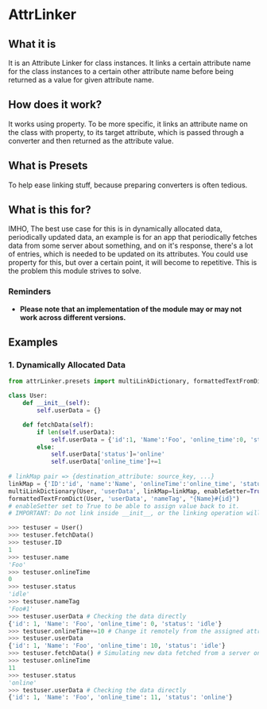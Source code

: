 # AttrLinker
## What it is
It is an Attribute Linker for class instances. It links a certain attribute name for the class instances to a certain other attribute name before being returned as a value for given attribute name.

## How does it work?
It works using property. To be more specific, it links an attribute name on the class with property, to its target attribute, which is passed through a converter and then returned as the attribute value.

## What is Presets
To help ease linking stuff, because preparing converters is often tedious.

## What is this for?
IMHO, The best use case for this is in dynamically allocated data, periodically updated data, an example is for an app that periodically fetches data from some server about something, and on it's response, there's a lot of entries, which is needed to be updated on its attributes. You could use property for this, but over a certain point, it will become to repetitive. This is the problem this module strives to solve.

### Reminders
 - **Please note that an implementation of the module may or may not work across different versions.**

## Examples
### 1. Dynamically Allocated Data
```py
from attrLinker.presets import multiLinkDictionary, formattedTextFromDict

class User:
    def __init__(self):
        self.userData = {}

    def fetchData(self):
        if len(self.userData):
            self.userData = {'id':1, 'Name':'Foo', 'online_time':0, 'status': 'idle'}
        else:
            self.userData['status']='online'
            self.userData['online_time']+=1
        
# linkMap pair => {destination_attribute: source_key, ...}
linkMap = {'ID':'id', 'name':'Name', 'onlineTime':'online_time', 'status':'status'}
multiLinkDictionary(User, 'userData', linkMap=linkMap, enableSetter=True)
formattedTextFromDict(User, 'userData', 'nameTag', "{Name}#{id}")
# enableSetter set to True to be able to assign value back to it.
# IMPORTANT: Do not link inside __init__, or the linking operation will be called for every subsequent object created from the class.

>>> testuser = User()
>>> testuser.fetchData()
>>> testuser.ID
1
>>> testuser.name
'Foo'
>>> testuser.onlineTime
0
>>> testuser.status
'idle'
>>> testuser.nameTag
'Foo#1'
>>> testuser.userData # Checking the data directly
{'id': 1, 'Name': 'Foo', 'online_time': 0, 'status': 'idle'}
>>> testuser.onlineTime+=10 # Change it remotely from the assigned attribute (only if enableSetter is True)
>>> testuser.userData
{'id': 1, 'Name': 'Foo', 'online_time': 10, 'status': 'idle'}
>>> testuser.fetchData() # Simulating new data fetched from a server on the internet
>>> testuser.onlineTime
11
>>> testuser.status
'online'
>>> testuser.userData # Checking the data directly
{'id': 1, 'Name': 'Foo', 'online_time': 11, 'status': 'online'}
```